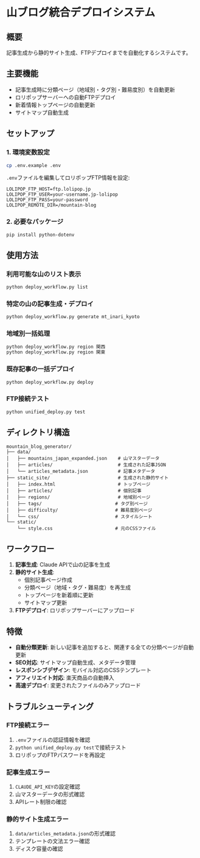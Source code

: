 # 山ブログ統合デプロイシステム

## 概要
記事生成から静的サイト生成、FTPデプロイまでを自動化するシステムです。

## 主要機能
- 記事生成時に分類ページ（地域別・タグ別・難易度別）を自動更新
- ロリポップサーバーへの自動FTPデプロイ
- 新着情報トップページの自動更新
- サイトマップ自動生成

## セットアップ

### 1. 環境変数設定
```bash
cp .env.example .env
```

`.env`ファイルを編集してロリポップFTP情報を設定:
```
LOLIPOP_FTP_HOST=ftp.lolipop.jp
LOLIPOP_FTP_USER=your-username.jp-lolipop
LOLIPOP_FTP_PASS=your-password
LOLIPOP_REMOTE_DIR=/mountain-blog
```

### 2. 必要なパッケージ
```bash
pip install python-dotenv
```

## 使用方法

### 利用可能な山のリスト表示
```bash
python deploy_workflow.py list
```

### 特定の山の記事生成・デプロイ
```bash
python deploy_workflow.py generate mt_inari_kyoto
```

### 地域別一括処理
```bash
python deploy_workflow.py region 関西
python deploy_workflow.py region 関東
```

### 既存記事の一括デプロイ
```bash
python deploy_workflow.py deploy
```

### FTP接続テスト
```bash
python unified_deploy.py test
```

## ディレクトリ構造

```
mountain_blog_generator/
├── data/
│   ├── mountains_japan_expanded.json    # 山マスターデータ
│   ├── articles/                        # 生成された記事JSON
│   └── articles_metadata.json           # 記事メタデータ
├── static_site/                         # 生成された静的サイト
│   ├── index.html                       # トップページ
│   ├── articles/                        # 個別記事
│   ├── regions/                         # 地域別ページ
│   ├── tags/                           # タグ別ページ
│   ├── difficulty/                     # 難易度別ページ
│   └── css/                            # スタイルシート
└── static/
    └── style.css                       # 元のCSSファイル
```

## ワークフロー

1. **記事生成**: Claude APIで山の記事を生成
2. **静的サイト生成**: 
   - 個別記事ページ作成
   - 分類ページ（地域・タグ・難易度）を再生成
   - トップページを新着順に更新
   - サイトマップ更新
3. **FTPデプロイ**: ロリポップサーバーにアップロード

## 特徴

- **自動分類更新**: 新しい記事を追加すると、関連する全ての分類ページが自動更新
- **SEO対応**: サイトマップ自動生成、メタデータ管理
- **レスポンシブデザイン**: モバイル対応のCSSテンプレート
- **アフィリエイト対応**: 楽天商品の自動挿入
- **高速デプロイ**: 変更されたファイルのみアップロード

## トラブルシューティング

### FTP接続エラー
1. `.env`ファイルの認証情報を確認
2. `python unified_deploy.py test`で接続テスト
3. ロリポップのFTPパスワードを再設定

### 記事生成エラー
1. `CLAUDE_API_KEY`の設定確認
2. 山マスターデータの形式確認
3. APIレート制限の確認

### 静的サイト生成エラー
1. `data/articles_metadata.json`の形式確認
2. テンプレートの文法エラー確認
3. ディスク容量の確認